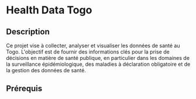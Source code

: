 # Health Data Togo

## Description

Ce projet vise à collecter, analyser et visualiser les données de santé au Togo. L'objectif est de fournir des informations clés pour la prise de décisions en matière de santé publique, en particulier dans les domaines de la surveillance épidémiologique, des maladies à déclaration obligatoire et de la gestion des données de santé.

## Prérequis



